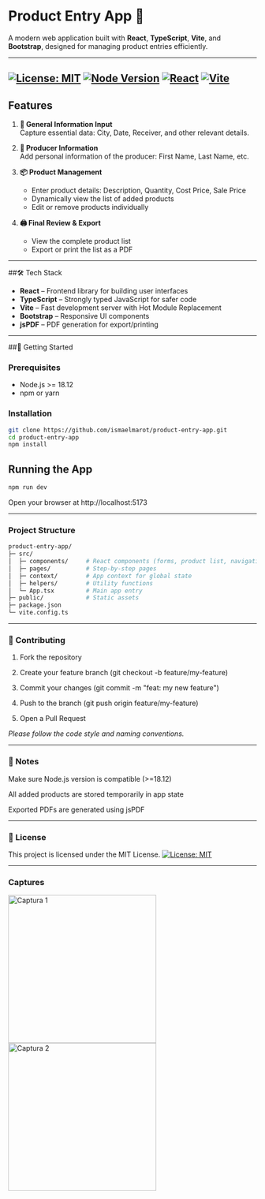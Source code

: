 # Product Entry App 🛒

A modern web application built with **React**, **TypeScript**, **Vite**, and **Bootstrap**, designed for managing product entries efficiently.

---
[![License: MIT](https://img.shields.io/badge/License-MIT-green.svg)](https://opensource.org/licenses/MIT)
[![Node Version](https://img.shields.io/badge/Node-18.12+-blue.svg)](https://nodejs.org/)
[![React](https://img.shields.io/badge/React-18-blue.svg)](https://reactjs.org/)
[![Vite](https://img.shields.io/badge/Vite-7.1.2-orange.svg)](https://vitejs.dev/)
---

## Features

1. **📝 General Information Input**  
   Capture essential data: City, Date, Receiver, and other relevant details.

2. **👤 Producer Information**  
   Add personal information of the producer: First Name, Last Name, etc.

3. **📦 Product Management**  
   - Enter product details: Description, Quantity, Cost Price, Sale Price  
   - Dynamically view the list of added products  
   - Edit or remove products individually

4. **🖨️ Final Review & Export**  
   - View the complete product list  
   - Export or print the list as a PDF

---

##🛠 Tech Stack

- **React** – Frontend library for building user interfaces  
- **TypeScript** – Strongly typed JavaScript for safer code  
- **Vite** – Fast development server with Hot Module Replacement  
- **Bootstrap** – Responsive UI components  
- **jsPDF** – PDF generation for export/printing  

---

##🚀 Getting Started

### Prerequisites

- Node.js >= 18.12
- npm or yarn

### Installation
```bash
git clone https://github.com/ismaelmarot/product-entry-app.git
cd product-entry-app
npm install
```

## Running the App
```bash
npm run dev
```
Open your browser at http://localhost:5173

---
### Project Structure
```bash
product-entry-app/
├─ src/
│  ├─ components/     # React components (forms, product list, navigation)
│  ├─ pages/          # Step-by-step pages
│  ├─ context/        # App context for global state
│  ├─ helpers/        # Utility functions
│  └─ App.tsx         # Main app entry
├─ public/            # Static assets
├─ package.json
└─ vite.config.ts
```

---

### 🤝 Contributing
1. Fork the repository

2. Create your feature branch (git checkout -b feature/my-feature)

3. Commit your changes (git commit -m "feat: my new feature")

4. Push to the branch (git push origin feature/my-feature)

5. Open a Pull Request

_Please follow the code style and naming conventions._

---
### 📝 Notes

Make sure Node.js version is compatible (>=18.12)

All added products are stored temporarily in app state

Exported PDFs are generated using jsPDF

---
### 📄 License

This project is licensed under the MIT License.
[![License: MIT](https://img.shields.io/badge/License-MIT-green.svg)](https://opensource.org/licenses/MIT)

---
### Captures

<img src="./screenshots/screenshot_01.png" alt="Captura 1" width="300" />
<img src="./screenshots/screenshot_02.png" alt="Captura 2" width="300" />

